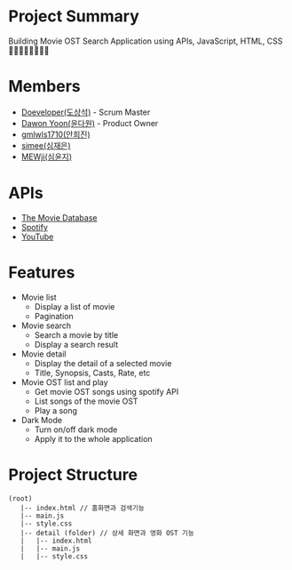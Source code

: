 # Project Summary

Building Movie OST Search Application using APIs, JavaScript, HTML, CSS 🚀🚀🚀🚀🚀🚀🚀🚀

# Members

- [Doeveloper(도상석)](https://github.com/ldss3sang) - Scrum Master
- [Dawon Yoon(윤다원)](https://github.com/Dawon-yoon) - Product Owner
- [gmlwls1710(안희진)](https://github.com/gmlwls1710)
- [simee(심재은)](https://github.com/simi-22)
- [MEWji(심윤지)](https://github.com/simyoonji)

# APIs

- [The Movie Database](https://developer.themoviedb.org/docs/getting-started)
- [Spotify](https://developer.spotify.com/documentation/web-api)
- [YouTube](https://developers.google.com/youtube/v3)

# Features

- Movie list
  - Display a list of movie
  - Pagination
- Movie search
  - Search a movie by title
  - Display a search result
- Movie detail
  - Display the detail of a selected movie
  - Title, Synopsis, Casts, Rate, etc
- Movie OST list and play
  - Get movie OST songs using spotify API
  - List songs of the movie OST
  - Play a song
- Dark Mode
  - Turn on/off dark mode
  - Apply it to the whole application

# Project Structure

```
(root)
   |-- index.html // 홈화면과 검색기능
   |-- main.js
   |-- style.css
   |-- detail (folder) // 상세 화면과 영화 OST 기능
   |   |-- index.html
   |   |-- main.js
   |   |-- style.css
```
